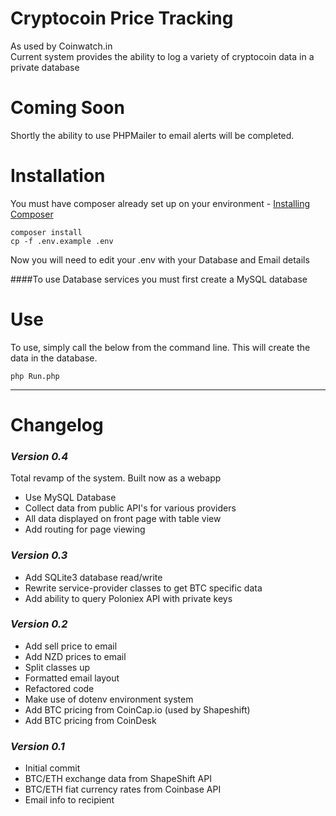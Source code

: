 # Cryptocoin Price Tracking
As used by Coinwatch.in <br /> 
Current system provides the ability to log a variety of cryptocoin data in a private database

# Coming Soon
Shortly the ability to use PHPMailer to email alerts will be completed. 

# Installation
You must have composer already set up on your environment - [Installing Composer](https://getcomposer.org/doc/00-intro.md)

```
composer install
cp -f .env.example .env
```

Now you will need to edit your .env with your Database and Email details

####To use Database services you must first create a MySQL database

# Use
To use, simply call the below from the command line. 
This will create the data in the database.
```
php Run.php
```

---

# Changelog 

### _Version 0.4_
Total revamp of the system. Built now as a webapp

- Use MySQL Database
- Collect data from public API's for various providers
- All data displayed on front page with table view
- Add routing for page viewing

### _Version 0.3_
- Add SQLite3 database read/write
- Rewrite service-provider classes to get BTC specific data
- Add ability to query Poloniex API with private keys 

### _Version 0.2_
- Add sell price to email
- Add NZD prices to email
- Split classes up
- Formatted email layout
- Refactored code
- Make use of dotenv environment system
- Add BTC pricing from CoinCap.io (used by Shapeshift)
- Add BTC pricing from CoinDesk

### _Version 0.1_
- Initial commit 
- BTC/ETH exchange data from ShapeShift API
- BTC/ETH fiat currency rates from Coinbase API
- Email info to recipient
 


